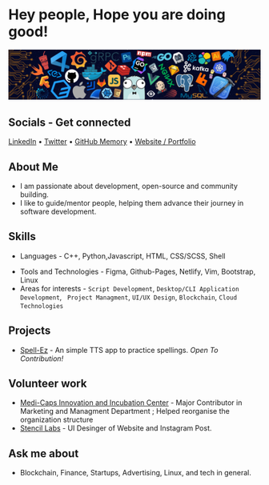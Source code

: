 # Hey people, Hope you are doing good!
![Image](https://github.com/JammUtkarsh/jammutkarsh/blob/main/github-banner.png?raw=true)
## Socials - Get connected


  [LinkedIn](https://www.linkedin.com/in/5utkarshc/) &bullet;
  [Twitter](https://twitter.com/JammUtkarsh) &bullet;
  [GitHub Memory](https://githubmemory.com/@JammUtkarsh) &bullet;
  [Website / Portfolio](https://utkarshchourasia.in/) 
  <!-- [Resume](gonna make soon) &bullet; -->


## About Me

- I am passionate about development, open-source and community building.
- I like to guide/mentor people, helping them advance their journey in software development.

## Skills

- Languages - C++, Python,Javascript,  HTML, CSS/SCSS, Shell
<!-- - Libraries & Frameworks - Nope -->
- Tools and Technologies - Figma, Github-Pages, Netlify, Vim, Bootstrap, Linux
- Areas for interests - `Script Development`, `Desktop/CLI Application Development`, ` Project Managment`, `UI/UX Design`, `Blockchain`, `Cloud Technologies`

## Projects

- [Spell-Ez](https://github.com/JammingCollege/Spell-Ez-Python) - An simple TTS app to practice spellings. *Open To Contribution!*

## Volunteer work

- [Medi-Caps Innovation and Incubation Center](http://miic.medicaps.ac.in/) - Major Contributor in Marketing and Managment Department ; Helped reorganise the organization structure
- [Stencil Labs](https://www.instagram.com/stencillabs/) - UI Desinger of Website and Instagram Post.
## Ask me about

 - Blockchain, Finance, Startups, Advertising, Linux, and tech in general.